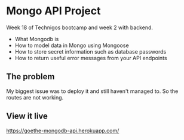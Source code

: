 # Mongo API Project

Week 18 of Technigos bootcamp and week 2 with backend. 
- What Mongodb is
- How to model data in Mongo using Mongoose
- How to store secret information such as database passwords
- How to return useful error messages from your API endpoints

## The problem

My biggest issue was to deploy it and still haven't managed to. So the routes are not working.

## View it live

https://goethe-mongodb-api.herokuapp.com/
